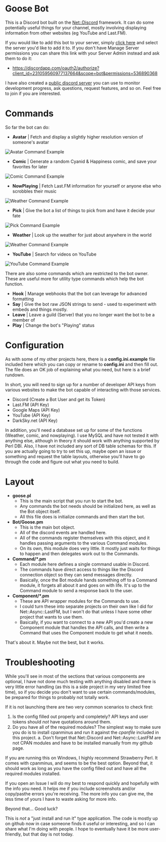 # Goose Bot

This is a Discord bot built on the [Net::Discord](https://github.com/vsTerminus/Net-Discord) framework. It can do some potentially useful things for your channel, mostly involving displaying information from other websites (eg YouTube and Last.FM).

If you would like to add this bot to your server, simply [click here](https://discordapp.com/oauth2/authorize?client_id=231059560977137664&scope=bot&permissions=536890368) and select the server you'd like to add it to. If you don't have Manage Server permissions you can share this link with your Server Admin instead and ask them to do it: 

- https://discordapp.com/oauth2/authorize?client_id=231059560977137664&scope=bot&permissions=536890368

I have also created a [public discord server](https://discord.gg/FuKTcHF) you can use to monitor development progress, ask questions, request features, and so on. Feel free to join if you are interested.

# Commands

So far the bot can do:

- **Avatar** | Fetch and display a slightly higher resolution version of someone's avatar

![Avatar Command Example](https://i.imgur.com/GCvgK0s.png)

- **Comic** | Generate a random Cyanid & Happiness comic, and save your favorites for later

![Comic Command Example](https://i.imgur.com/ISBg66k.png)

- **NowPlaying** | Fetch Last.FM information for yourself or anyone else who scrobbles their music

![Weather Command  Example](https://i.imgur.com/cneQT46.png)

- **Pick** | Give the bot a list of things to pick from and have it decide your fate

![Pick Command Example](https://i.imgur.com/nLo89qm.png)

- **Weather** | Look up the weather for just about anywhere in the world

![Weather Command Example](https://i.imgur.com/625CU8J.png)

- **YouTube** | Search for videos on YouTube

![YouTube Command Example](https://i.imgur.com/g1Unk8Z.png)

There are also some commands which are restricted to the bot owner.
These are useful more for utility type commands which help the bot function.

- **Hook** | Manage webhooks that the bot can leverage for advanced formatting
- **Say** | Give the bot raw JSON strings to send - used to experiment with embeds and things mostly.
- **Leave** | Leave a guild (Server) that you no longer want the bot to be a member of
- **Play** | Change the bot's "Playing" status

# Configuration

As with some of my other projects here, there is a **config.ini.example** file included here which you can copy or rename to **config.ini** and then fill out. The file does an OK job of explaining what you need, but here is a brief rundown.

In short, you will need to sign up for a number of developer API keys from various websites to make the bot capable of interacting with those services.

- Discord (Create a Bot User and get its Token)
- Last.FM (API Key)
- Google Maps (API Key)
- YouTube (API Key)
- DarkSky.net (API Key)

In addition, you'll need a database set up for some of the functions (Weather, comic, and nowplaying). 
I use MySQL and have not tested it with anything else, although in theory it should work with anything supported by Perl DBI.
Also, I have not included any sort of DB table schemas for this. If you are actually going to try to set this up, maybe open an issue or something and request the table layouts, otherwise you'll have to go through the code and figure out what you need to build.

# Layout

- **goose.pl**
    - This is the main script that you run to start the bot.
    - Any commands the bot needs should be initialized here, as well as the Bot object itself.
    - All this file does is initialize commands and then start the bot.
- **Bot/Goose.pm**
    - This is the main bot object.
    - All of the discord events are handled here.
    - All of the commands register themselves with this object, and it handles passing arguments to the various Command modules.
    - On its own, this module does very little. It mostly just waits for things to happen and then delegates work out to the Commands.
- **Command/\*.pm**
    - Each module here defines a single command usable in Discord.
    - The commands have direct access to things like the Discord connection object so they can send messages directly.
    - Basically, once the Bot module hands something off to a Command module, it forgets all about it and goes on with life. It's up to the Command module to send a response back to the user.
- **Component/\*.pm**
    - These are API wrapper modules for the Commands to use.
    - I could turn these into separate projects on their own like I did for Net::Async::LastFM, but I won't do that unless I have some other project that wants to use them. 
    - Basically, if you want to connect to a new API you'd create a new Component module that handles the API calls, and then write a Command that uses the Component module to get what it needs.

That's about it. Maybe not the best, but it works.

# Troubleshooting

While you'll see in most of the sections that various components are optional, I have not done much testing with anything disabled and there is very little error handling (as this is a side project in my very limited free time), so if you decide you don't want to use certain commands/modules, be prepared for things to probably not totally work.

If it is not launching there are two very common scenarios to check first:

1. Is the config filled out properly and completely? API keys and user tokens should *not* have quotations around them.
2. Do you have all of the required modules? The simplest way to make sure you do is to install cpanminus and run it against the *cpanfile* included in this project.
    a. Don't forget that Net::Discord and Net::Async::LastFM are not CPAN modules and have to be installed manually from my github page.

If you are running this on Windows, I highly recommend Strawberry Perl. It comes with cpanminus, and seems to be the best option. Beyond that, it should work as long as you have the config filled out and have all the required modules installed.

If you open an Issue I will do my best to respond quickly and hopefully with the info you need. It helps me if you include screenshots and/or copy/pasthe errors you're receiving. The more info you can give me, the less time of yours I have to waste asking for more info.

Beyond that... Good luck?

This is *not* a "just install and run it" type application. The code is mostly up on github now in case someone finds it useful or interesting, and so I can share what I'm doing with people. I hope to eventually have it be more user-friendly, but that day is not today.
